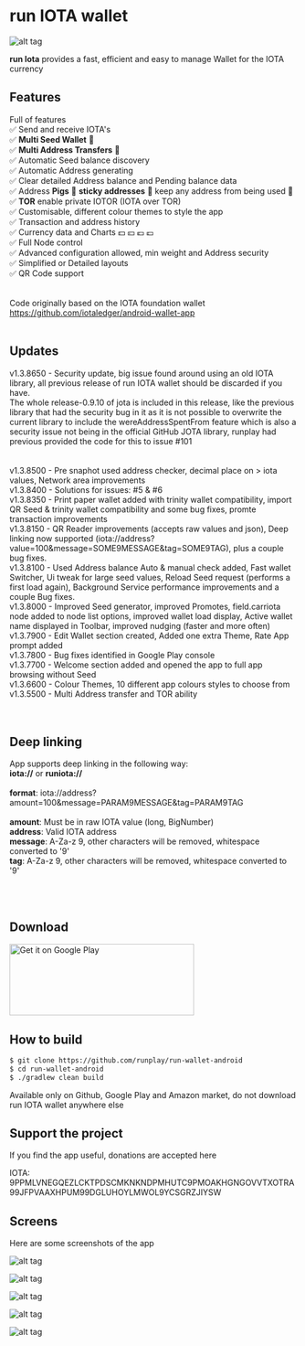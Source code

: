 # run IOTA wallet
![alt tag](http://iota.runplay.com/img/icon.png "run IOTA wallet Logo")
  
<b>run Iota</b> provides a fast, efficient and easy to manage Wallet for the IOTA currency
<br/>

<h2>Features</h2>

Full of features<br/>
✅ Send and receive IOTA's<br/>
✅ <b>Multi Seed Wallet</b> 🌿<br/>
✅ <b>Multi Address Transfers</b> 🌿<br/>
✅ Automatic Seed balance discovery<br/>
✅ Automatic Address generating<br/>
✅ Clear detailed Address balance and Pending balance data<br/>
✅ Address <b>Pigs</b> 🐷 <b>sticky addresses</b> 🐷 keep any address from being used 🐷<br/>
✅ <b>TOR</b> enable private IOTOR (IOTA over TOR)<br/>
✅ Customisable, different colour themes to style the app<br/>
✅ Transaction and address history<br/>
✅ Currency data and Charts 💵 💴 💶 💷<br/>
✅ Full Node control<br/>
✅ Advanced configuration allowed, min weight and Address security<br/>
✅ Simplified or Detailed layouts<br/>
✅ QR Code support<br/>
<br/><br/>
Code originally based on the IOTA foundation wallet
https://github.com/iotaledger/android-wallet-app
<br/>
<br/>
<h2>Updates</h2>
v1.3.8650 - Security update, big issue found around using an old IOTA library, all previous release of run IOTA wallet should be discarded if you have.<br/>
The whole release-0.9.10 of jota is included in this release, like the previous library that had the security bug in it as it is not possible to overwrite the current library to include the wereAddressSpentFrom feature which is also a security issue not being in the official GitHub JOTA library, runplay had previous provided the code for this to issue #101<br/><br/><br/>
v1.3.8500 - Pre snaphot used address checker, decimal place on > iota values, Network area improvements<br/>
v1.3.8400 - Solutions for issues: #5 & #6<br/>
v1.3.8350 - Print paper wallet added with trinity wallet compatibility, import QR Seed & trinity wallet compatibility and some bug fixes, promte transaction improvements<br/>
v1.3.8150 - QR Reader improvements (accepts raw values and json), Deep linking now supported (iota://address?value=100&message=SOME9MESSAGE&tag=SOME9TAG), plus a couple bug fixes.<br/>
v1.3.8100 - Used Address balance Auto & manual check added, Fast wallet Switcher, Ui tweak for large seed values, Reload Seed request (performs a first load again), Background Service performance improvements and a couple Bug fixes.<br/>
v1.3.8000 - Improved Seed generator, improved Promotes, field.carriota node added to node list options, improved wallet load display, Active wallet name displayed in Toolbar, improved nudging (faster and more often)<br/>
v1.3.7900 - Edit Wallet section created, Added one extra Theme, Rate App prompt added<br/>
v1.3.7800 - Bug fixes identified in Google Play console<br/>
v1.3.7700 - Welcome section added and opened the app to full app browsing without Seed<br/>
v1.3.6600 - Colour Themes, 10 different app colours styles to choose from<br/>
v1.3.5500 - Multi Address transfer and TOR ability<br/>
<br/><br/>
<h2>Deep linking</h2>
App supports deep linking in the following way:<br/>
<b>iota://</b> or <b>runiota://</b><br/><br/>
<b>format</b>: iota://address?amount=100&message=PARAM9MESSAGE&tag=PARAM9TAG<br/><br/>
<b>amount</b>: Must be in raw IOTA value (long, BigNumber)<br/>
<b>address</b>: Valid IOTA address<br/>
<b>message</b>: A-Za-z 9, other characters will be removed, whitespace converted to '9'<br/>
<b>tag</b>: A-Za-z 9, other characters will be removed, whitespace converted to '9'<br/>

<br/><br/>
<h2>Download</h2>

<a href="https://play.google.com/store/apps/details?id=run.wallet"><img alt="Get it on Google Play" src="https://play.google.com/intl/en_us/badges/images/generic/en_badge_web_generic.png" width="323" height="125"/></a>

<h2>How to build</h2>

```bash
$ git clone https://github.com/runplay/run-wallet-android
$ cd run-wallet-android
$ ./gradlew clean build
```

Available only on Github, Google Play and Amazon market, do not download run IOTA wallet anywhere else


<h2>Support the project</h2>
If you find the app useful, donations are accepted here

IOTA: 9PPMLVNEGQEZLCKTPDSCMKNKNDPMHUTC9PMOAKHGNGOVVTXOTRA99JFPVAAXHPUM99DGLUHOYLMWOL9YCSGRZJIYSW



<h2>Screens</h2>
Here are some screenshots of the app

![alt tag](http://iota.runplay.com/img/gp-tablet1s.png "Promotion image")

![alt tag](http://iota.runplay.com/img/wallet-screen2s.png "Transfers screenshot detailing all actions and status")

![alt tag](http://iota.runplay.com/img/wallet-screen1s.png "Addresses screenshot with balances and pending balances")

![alt tag](http://iota.runplay.com/img/wallet-screen3s.png "All wallets (seed) screenshot")

![alt tag](http://iota.runplay.com/img/wallet-screen4s.png "Send new transfer screenshot")
